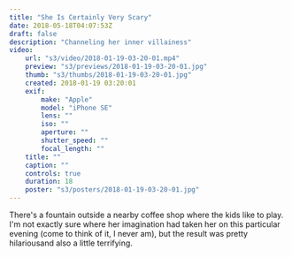 ```yaml
---
title: "She Is Certainly Very Scary"
date: 2018-05-18T04:07:53Z
draft: false
description: "Channeling her inner villainess"
video:
    url: "s3/video/2018-01-19-03-20-01.mp4"
    preview: "s3/previews/2018-01-19-03-20-01.jpg"
    thumb: "s3/thumbs/2018-01-19-03-20-01.jpg"
    created: 2018-01-19 03:20:01
    exif:
        make: "Apple"
        model: "iPhone SE"
        lens: ""
        iso: ""
        aperture: ""
        shutter_speed: ""
        focal_length: ""
    title: ""
    caption: ""
    controls: true
    duration: 18
    poster: "s3/posters/2018-01-19-03-20-01.jpg"
---
```


There's a fountain outside a nearby coffee shop where the kids like to play. I'm not exactly sure where her imagination had taken her on this particular evening (come to think of it, I never am), but the result was pretty hilariousand also a little terrifying.
